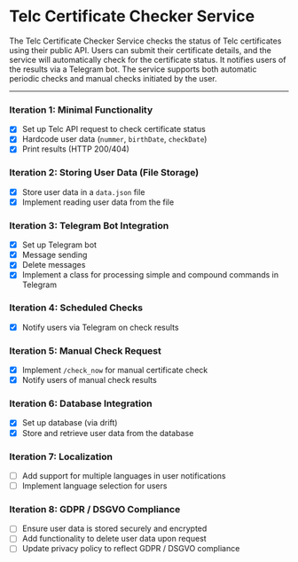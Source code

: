 # Telc Certificate Checker Service

The Telc Certificate Checker Service checks the status of Telc certificates using their public API. Users can submit their certificate details, and the service will automatically check for the certificate status. It notifies users of the results via a Telegram bot. The service supports both automatic periodic checks and manual checks initiated by the user.

---

### Iteration 1: Minimal Functionality
- [x] Set up Telc API request to check certificate status
- [x] Hardcode user data (`nummer`, `birthDate`, `checkDate`)
- [x] Print results (HTTP 200/404)

### Iteration 2: Storing User Data (File Storage)
- [x] Store user data in a `data.json` file
- [x] Implement reading user data from the file

### Iteration 3: Telegram Bot Integration
- [x] Set up Telegram bot
- [x] Message sending
- [x] Delete messages
- [x] Implement a class for processing simple and compound commands in Telegram

### Iteration 4: Scheduled Checks
- [x] Notify users via Telegram on check results

### Iteration 5: Manual Check Request
- [x] Implement `/check_now` for manual certificate check
- [x] Notify users of manual check results

### Iteration 6: Database Integration
- [x] Set up database (via drift)
- [x] Store and retrieve user data from the database
### Iteration 7: Localization
- [ ] Add support for multiple languages in user notifications
- [ ] Implement language selection for users

### Iteration 8: GDPR / DSGVO Compliance
- [ ] Ensure user data is stored securely and encrypted
- [ ] Add functionality to delete user data upon request
- [ ] Update privacy policy to reflect GDPR / DSGVO compliance